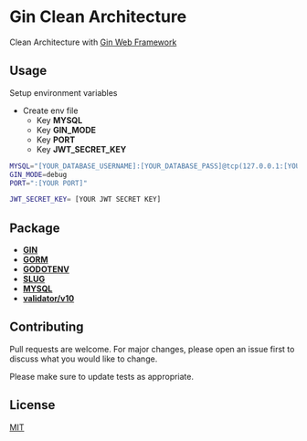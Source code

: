 # Gin Clean Architecture

Clean Architecture with [Gin Web Framework](https://gin-gonic.com/)


## Usage

Setup environment variables
- Create env file
  - Key **MYSQL**
  - Key **GIN_MODE**
  - Key **PORT**
  - Key **JWT_SECRET_KEY**

```zsh
MYSQL="[YOUR_DATABASE_USERNAME]:[YOUR_DATABASE_PASS]@tcp(127.0.0.1:[YOUR MYSQL PORT])/[YOUR TABLE]?charset=utf8mb4&parseTime=True&loc=Local"
GIN_MODE=debug
PORT=":[YOUR PORT]"

JWT_SECRET_KEY= [YOUR JWT SECRET KEY]
```
## Package
- [**GIN**](https://gin-gonic.com/)
- [**GORM**](https://gorm.io/index.html)
- [**GODOTENV**](https://github.com/joho/godotenv)
- [**SLUG**](github.com/gosimple/slug)
- [**MYSQL**](github.com/go-sql-driver/mysql)
- [**validator/v10**](github.com/go-playground/validator/v10)

## Contributing
Pull requests are welcome. For major changes, please open an issue first to discuss what you would like to change.

Please make sure to update tests as appropriate.

## License
[MIT](https://choosealicense.com/licenses/mit/)